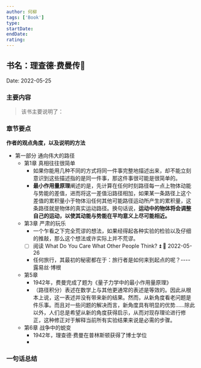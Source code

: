 ```yaml
---
author: 何柳
tags: ['Book']
type:
startDate: 
endDate:
rating: 
---
```


## 书名：理查德·费曼传📖
 
Date: 2022-05-25 

### 主要内容
> 该书主要说明了：


### 章节要点
**作者的观点角度，以及说明的方法**
- 第一部分 通向伟大的路径
	- 第1章 真相往往很简单
		- 如果你能用几种不同的方式将同一件事完整地描述出来，却不能立刻意识到这些描述指的是同一件事，那这件事很可能是很简单的。
		- **最小作用量原理**阐述的是，先计算在任何时刻路径每一点上物体动能与势能的差值，进而将这一差值沿路径相加，如果某一条路径上这个差值的累积量小于物体沿任何其他可能路径运动所产生的累积量，这条路径就是物体的真实运动路径。换句话说，**运动中的物体将会调整自己的运动，以使其动能与势能在平均意义上尽可能相近。**
	- 第3章 严肃的玩乐
		- 一个乍看之下完全荒谬的想法，如果经得起各种实验的检验以及仔细的推敲，那么这个想法或许实际上并不荒谬。
		- [ ] 阅读 What Do You Care What Other People Think? ⏫ 📅 2022-05-26
		- 任何旅行，其最初的秘密都在于：旅行者是如何来到起点的呢？---- 露易丝·博根
	- 第5章 
		- 1942年，费曼完成了题为《量子力学中的最小作用量原理》
		- （路径积分）表述在数学上与其他更通常的表述是等效的。因此从根本上说，这一表述并没有带来新的结果。然而，从新角度看老问题是件乐事。而且对一些问题的解决而言，新角度具有明显的优势……除此以外，人们总是希望从新的角度获得启示，从而对现存理论进行修正，这种修正对于解释当前所有实验结果来说是必需的步骤。
	- 第6章 战争中的蜕变
		- 1942年，理查德·费曼在普林斯顿获得了博士学位
		- 

### 一句话总结



